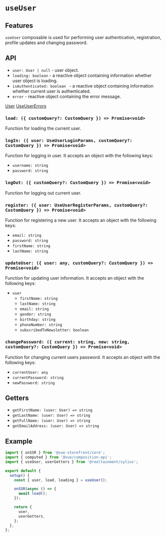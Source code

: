 # `useUser`

## Features

`useUser` composable is used for performing user authentication, registration, profile updates and changing password.

## API

- `user: User | null` - user object.
- `loading: boolean` - a reactive object containing information whether user object is loading.
- `isAuthenticated: boolean ` - a reactive object containing information whether current user is authenticated.
- `error` - reactive object containing the error message.

[User](../api-client/sylius-api.user.md)
[UseUserErrors](https://docs.vuestorefront.io/v2/reference/api/core.useusererrors.html)

### `load: ({ customQuery?: CustomQuery }) => Promise<void>`

Function for loading the current user.

### `logIn: ({ user: UseUserLoginParams, customQuery?: CustomQuery }) => Promise<void>`

Function for logging in user. It accepts an object with the following keys:

- `username: string`
- `password: string`

### `logOut: ({ customQuery?: CustomQuery }) => Promise<void>`

Function for logging out current user.

### `register: ({ user: UseUserRegisterParams, customQuery?: CustomQuery }) => Promise<void>`

Function for registering a new user. It accepts an object with the following keys:

- `email: string`
- `password: string`
- `firstName: string`
- `lastName: string`

### `updateUser: ({ user: any, customQuery?: CustomQuery }) => Promise<void>`

Function for updating user information. It accepts an object with the following keys:

- `user`
  - `firstName: string`
  - `lastName: string`
  - `email: string`
  - `gender: string`
  - `birthday: string`
  - `phoneNumber: string`
  - `subscribedToNewsletter: boolean`

### `changePassword: ({ current: string, new: string, customQuery?: CustomQuery }) => Promise<void>`

Function for changing current users password. It accepts an object with the following keys:

- `currentUser: any`
- `currentPassword: string`
- `newPassword: string`

## Getters

- `getFirstName: (user: User) => string`
- `getLastName: (user: User) => string`
- `getFullName: (user: User) => string`
- `getEmailAddress: (user: User) => string`

## Example

```js
import { onSSR } from '@vue-storefront/core';
import { computed } from '@vue/composition-api';
import { useUser, userGetters } from '@realtainment/sylius';

export default {
  setup() {
    const { user, load, loading } = useUser();

    onSSR(async () => {
      await load();
    });

    return {
      user,
      userGetters,
    };
  },
};
```
